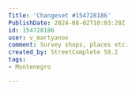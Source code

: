 ```yaml
---
Title: 'Changeset #154728186'
PublishDate: 2024-08-02T10:03:20Z
id: 154728186
user: v_martyanov
comment: Survey shops, places etc.
created_by: StreetComplete 58.2
tags:
- Montenegro

---
```

